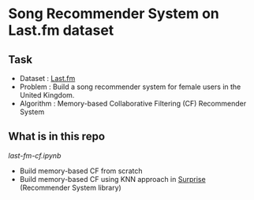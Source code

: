# Song Recommender System on Last.fm dataset

## Task

* Dataset : [Last.fm](http://www.dtic.upf.edu/~ocelma/MusicRecommendationDataset/index.html)
* Problem : Build a song recommender system for female users in the United Kingdom.
* Algorithm : Memory-based Collaborative Filtering (CF) Recommender System

## What is in this repo

*last-fm-cf.ipynb*

* Build memory-based CF from scratch
* Build memory-based CF using KNN approach in [Surprise](http://surprise.readthedocs.io/en/stable/getting_started.html) (Recommender System library)
